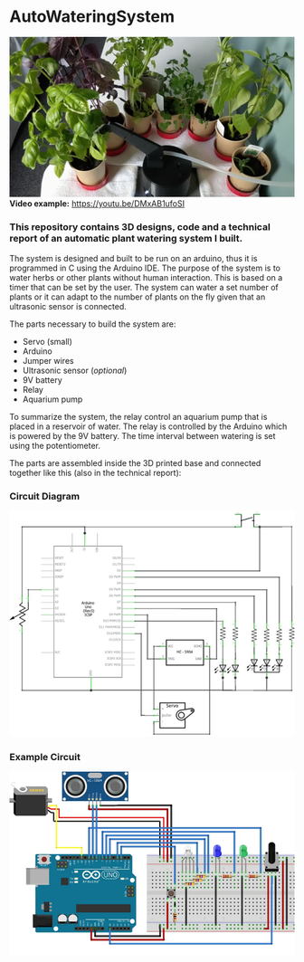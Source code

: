 # AutoWateringSystem
![Image of msn-lsn](https://github.com/Sam-Jarvis/AutoWateringSystem/blob/master/ImagesForDocumentation/AutoWaterer.png?raw=true)<br>
__Video example:__ https://youtu.be/DMxAB1ufoSI<br>

### This repository contains 3D designs, code and a technical report of an automatic plant watering system I built.<br>

The system is designed and built to be run on an arduino, thus it is programmed in C using the Arduino IDE. The purpose of the system is to water herbs or other plants without human interaction. This is based on a timer that can be set by the user. The system can water a set number of plants or it can adapt to the number of plants on the fly given that an ultrasonic sensor is connected.<br>

The parts necessary to build the system are:
* Servo (small)
* Arduino
* Jumper wires
* Ultrasonic sensor (_optional_)
* 9V battery
* Relay
* Aquarium pump

To summarize the system, the relay control an aquarium pump that is placed in a reservoir of water. The relay is controlled by the Arduino which is powered by the 9V battery. The time interval between watering is set using the potentiometer.<br>  

The parts are assembled inside the 3D printed base and connected together like this (also in the technical report):
### Circuit Diagram
![Image of msn-lsn](https://github.com/Sam-Jarvis/AutoWateringSystem/blob/master/ImagesForDocumentation/CircuitDiagram.png?raw=true)<br>

### Example Circuit
![Image of msn-lsn](https://github.com/Sam-Jarvis/AutoWateringSystem/blob/master/ImagesForDocumentation/CircuitExample.png?raw=true)<br>
